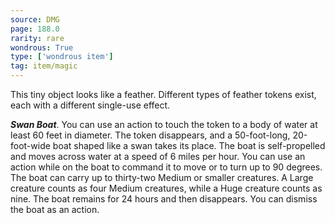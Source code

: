 ```yaml
---
source: DMG
page: 188.0
rarity: rare
wondrous: True
type: ['wondrous item']
tag: item/magic
---
```


This tiny object looks like a feather. Different types of feather tokens exist, each with a different single-use effect.

**_Swan Boat_**. You can use an action to touch the token to a body of water at least 60 feet in diameter. The token disappears, and a 50-foot-long, 20-foot-wide boat shaped like a swan takes its place. The boat is self-propelled and moves across water at a speed of 6 miles per hour. You can use an action while on the boat to command it to move or to turn up to 90 degrees. The boat can carry up to thirty-two Medium or smaller creatures. A Large creature counts as four Medium creatures, while a Huge creature counts as nine. The boat remains for 24 hours and then disappears. You can dismiss the boat as an action.


